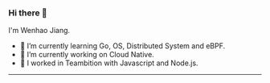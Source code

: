### Hi there 👋
I'm Wenhao Jiang.
- 🌱 I’m currently learning Go, OS, Distributed System and eBPF.
- 🔭 I’m currently working on Cloud Native.
- 📆 I worked in Teambition with Javascript and Node.js.

<!--
**xujiajiadexiaokeai/xujiajiadexiaokeai** is a ✨ _special_ ✨ repository because its `README.md` (this file) appears on your GitHub profile.

Here are some ideas to get you started:

- 🔭 I’m currently working on ...
- 🌱 I’m currently learning ...
- 👯 I’m looking to collaborate on ...
- 🤔 I’m looking for help with ...
- 💬 Ask me about ...
- 📫 How to reach me: ...
- 😄 Pronouns: ...
- ⚡ Fun fact: ...
-->

---
<img src="https://github.com/xujiajiadexiaokeai/xujiajiadexiaokeai/blob/output/github-contribution-grid-snake.svg" alt="" style="max-width: 100%;">

